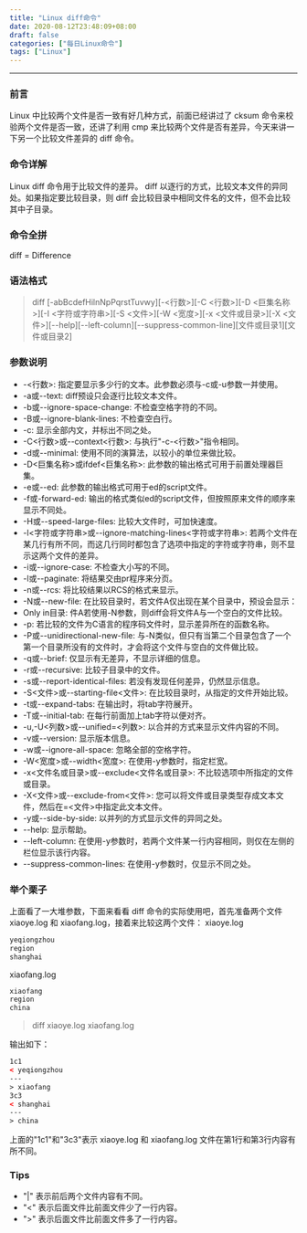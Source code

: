```yaml
---
title: "Linux diff命令"
date: 2020-08-12T23:48:09+08:00
draft: false
categories: ["每日Linux命令"]
tags: ["Linux"]
---
```


---

### 前言

Linux 中比较两个文件是否一致有好几种方式，前面已经讲过了 cksum 命令来校验两个文件是否一致，还讲了利用 cmp 来比较两个文件是否有差异，今天来讲一下另一个比较文件差异的 diff 命令。

### 命令详解

Linux diff 命令用于比较文件的差异。
diff 以逐行的方式，比较文本文件的异同处。如果指定要比较目录，则 diff 会比较目录中相同文件名的文件，但不会比较其中子目录。

### 命令全拼

diff = Difference

### 语法格式

> diff [-abBcdefHilnNpPqrstTuvwy][-<行数>][-C <行数>][-D <巨集名称>][-I <字符或字符串>][-S <文件>][-W <宽度>][-x <文件或目录>][-X <文件>][--help][--left-column][--suppress-common-line][文件或目录1][文件或目录2]

### 参数说明

- -<行数>: 指定要显示多少行的文本。此参数必须与-c或-u参数一并使用。
- -a或--text: diff预设只会逐行比较文本文件。
- -b或--ignore-space-change: 不检查空格字符的不同。
- -B或--ignore-blank-lines: 不检查空白行。
- -c: 显示全部内文，并标出不同之处。
- -C<行数>或--context<行数>: 与执行"-c-<行数>"指令相同。
- -d或--minimal: 使用不同的演算法，以较小的单位来做比较。
- -D<巨集名称>或ifdef<巨集名称>: 此参数的输出格式可用于前置处理器巨集。
- -e或--ed: 此参数的输出格式可用于ed的script文件。
- -f或-forward-ed: 输出的格式类似ed的script文件，但按照原来文件的顺序来显示不同处。
- -H或--speed-large-files: 比较大文件时，可加快速度。
- -l<字符或字符串>或--ignore-matching-lines<字符或字符串>: 若两个文件在某几行有所不同，而这几行同时都包含了选项中指定的字符或字符串，则不显示这两个文件的差异。
- -i或--ignore-case: 不检查大小写的不同。
- -l或--paginate: 将结果交由pr程序来分页。
- -n或--rcs: 将比较结果以RCS的格式来显示。
- -N或--new-file: 在比较目录时，若文件A仅出现在某个目录中，预设会显示：
- Only in目录: 件A若使用-N参数，则diff会将文件A与一个空白的文件比较。
- -p: 若比较的文件为C语言的程序码文件时，显示差异所在的函数名称。
- -P或--unidirectional-new-file: 与-N类似，但只有当第二个目录包含了一个第一个目录所没有的文件时，才会将这个文件与空白的文件做比较。
- -q或--brief: 仅显示有无差异，不显示详细的信息。
- -r或--recursive: 比较子目录中的文件。
- -s或--report-identical-files: 若没有发现任何差异，仍然显示信息。
- -S<文件>或--starting-file<文件>: 在比较目录时，从指定的文件开始比较。
- -t或--expand-tabs: 在输出时，将tab字符展开。
- -T或--initial-tab: 在每行前面加上tab字符以便对齐。
- -u,-U<列数>或--unified=<列数>: 以合并的方式来显示文件内容的不同。
- -v或--version: 显示版本信息。
- -w或--ignore-all-space: 忽略全部的空格字符。
- -W<宽度>或--width<宽度>: 在使用-y参数时，指定栏宽。
- -x<文件名或目录>或--exclude<文件名或目录>: 不比较选项中所指定的文件或目录。
- -X<文件>或--exclude-from<文件>: 您可以将文件或目录类型存成文本文件，然后在=<文件>中指定此文本文件。
- -y或--side-by-side: 以并列的方式显示文件的异同之处。
- --help: 显示帮助。
- --left-column: 在使用-y参数时，若两个文件某一行内容相同，则仅在左侧的栏位显示该行内容。
- --suppress-common-lines: 在使用-y参数时，仅显示不同之处。

### 举个栗子

上面看了一大堆参数，下面来看看 diff 命令的实际使用吧，首先准备两个文件 xiaoye.log 和 xiaofang.log，接着来比较这两个文件：
xiaoye.log

```html
yeqiongzhou
region
shanghai
```

xiaofang.log

```html
xiaofang
region
china
```

> diff xiaoye.log xiaofang.log

输出如下：

```html
1c1
< yeqiongzhou
---
> xiaofang
3c3
< shanghai
---
> china
```

上面的"1c1"和"3c3"表示 xiaoye.log 和 xiaofang.log 文件在第1行和第3行内容有所不同。

### Tips

- "|" 表示前后两个文件内容有不同。
- "<" 表示后面文件比前面文件少了一行内容。
- ">" 表示后面文件比前面文件多了一行内容。
